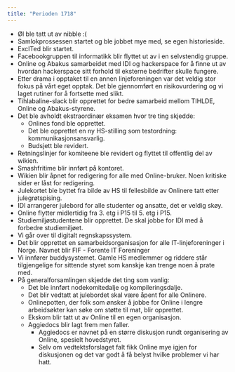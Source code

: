 ```yaml
---
title: "Perioden 1718"
---
```


- Øl ble tatt ut av nibble :(
- Samlokprossessen startet og ble jobbet mye med, se egen historieside.
- ExcITed blir startet.
- Facebookgruppen til informatikk blir flyttet ut av i en selvstendig gruppe. 
- Online og Abakus samarbeidet med IDI og hackerspace for å finne ut av hvordan hackerspace sitt forhold til eksterne bedrifter skulle fungere. 
- Etter drama i opptaket til en annen linjeforeningen var det veldig stor fokus på vårt eget opptak. Det ble gjennomført en risikovurdering og vi laget rutiner for å fortsette med slikt. 
- Tihlabaline-slack blir opprettet for bedre samarbeid mellom TIHLDE, Online og Abakus-styrene. 
- Det ble avholdt ekstraordinær eksamen hvor tre ting skjedde:
  - Onlines fond ble opprettet.
  - Det ble opprettet en ny HS-stilling som testordning: kommunikasjonsansvarlig.
  - Budsjett ble revidert.
- Retningslinjer for komiteene ble revidert og flyttet til offentlig del av wikien. 
- Smashfritime blir innført på kontoret. 
- Wikien blir åpnet for redigering for alle med Online-bruker. Noen kritiske sider er låst for redigering. 
- Julekortet ble byttet fra bilde av HS til fellesbilde av Onlinere tatt etter julegrøtspising. 
- IDI arrangerer julebord for alle studenter og ansatte, det er veldig skøy.
- Online flytter midlertidig fra 3. etg i P15 til 5. etg i P15. 
- Studiemiljøstudentene blir opprettet. De skal jobbe for IDI med å forbedre studiemiljøet. 
- Vi går over til digitalt regnskapssystem. 
- Det blir opprettet en samarbeidsorganisasjon for alle IT-linjeforeninger i Norge. Navnet blir FIF - Forente IT Foreninger
- Vi innfører buddysystemet. Gamle HS medlemmer og riddere står tilgjengelige for sittende styret som kanskje kan trenge noen å prate med. 
- På generalforsamlingen skjedde det ting som vanlig:
  - Det ble innført nodekomitedalje og kompileringsdalje.
  - Det blir vedtatt at julebordet skal være åpent for alle Onlinere. 
  - Onlinepotten, der folk som ønsker å jobbe for Online i lengre arbeidsøkter kan søke om støtte til mat, blir opprettet. 
  - Ekskom blir tatt ut av Online til en egen organisasjon. 
  - Aggiedocs blir lagt frem men faller. 
    - Aggiedocs er navnet på en større diskusjon rundt organisering av Online, spesielt hovedstyret. 
    - Selv om vedtektsforslaget falt fikk Online mye igjen for diskusjonen og det var godt å få belyst hvilke problemer vi har hatt.